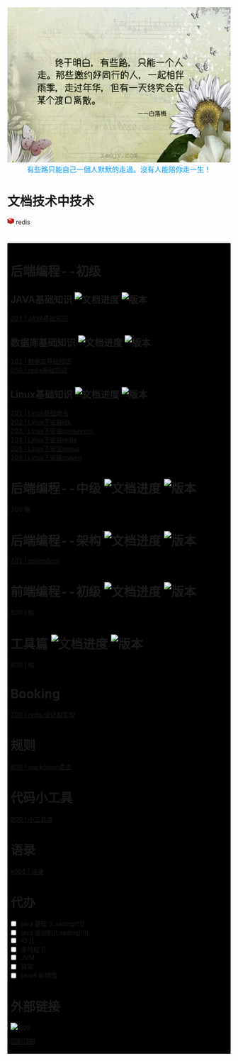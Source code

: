 
<div align=center><img width="650" height="350" src="./pic/渡口.jpg"/></div>
<div align=center><font color=#0099ff size=3  face="黑体">有些路只能自己一個人默默的走過。沒有人能陪你走一生！</font></div>

# 文档技术中技术
<div align=left><img width="15" height="15" src="./pic/redis-favicon.png"/> redis </div>

#

<table><tr><td bgcolor=black  width=700px;>

# 后端编程--初级

## JAVA基础知识 ![文档进度](https://img.shields.io/badge/Londing-0%20-orange.svg) ![版本](https://img.shields.io/badge/version-0.0.3-green.svg)

[001 | JAVA基础知识](BasicKnowledge/index.md)

## 数据库基础知识 ![文档进度](https://img.shields.io/badge/Londing-0%20-orange.svg) ![版本](https://img.shields.io/badge/version-0.0.1-green.svg)
[101 | 数据库基础知识](DataBase/basicKnowledge.md)    
[050 | redis基础知识](redis/basicknowledge.md)

## Linux基础知识 ![文档进度](https://img.shields.io/badge/Londing-0%20-orange.svg) ![版本](https://img.shields.io/badge/version-0.0.1-green.svg)
[201 | Linux基础命令](Linux/basicKnowledge.md)  
[202 | Linux下安装jdk](Linux/install_tools/install_jdk.md)   
[203 | Linux下安装zookeeper](Linux/install_tools/install_zookeeper.md)  
[204 | Linux下安装redis](Linux/install_tools/install_redis.md)  
[205 | Linux下安装nexus](Linux/install_tools/install_nexus.md)    
[206 | Linux下安装maven](Linux/install_tools/install_maven.md)

# 后端编程--中级 ![文档进度](https://img.shields.io/badge/Londing-0%20-orange.svg) ![版本](https://img.shields.io/badge/version-0.0.1-green.svg)
 300 略

# 后端编程--架构 ![文档进度](https://img.shields.io/badge/Londing-0%20-orange.svg) ![版本](https://img.shields.io/badge/version-0.0.1-green.svg)
[401 | springBoot](MicroService/springBoot.md)

# 前端编程--初级 ![文档进度](https://img.shields.io/badge/Londing-0%20-orange.svg) ![版本](https://img.shields.io/badge/version-0.0.1-green.svg)
 500 | 略

# 工具篇 ![文档进度](https://img.shields.io/badge/Londing-0%20-orange.svg) ![版本](https://img.shields.io/badge/version-0.0.1-green.svg)
 600 | 略

# Booking 
[700 | redis 设计和实现 ](Book/redis设计和实现/index.md)

# 规则
[800 | markdown语法](markdown.md)

# 代码小工具
[900 | 小工具类](java/smallstongclass/index.md)

# 语录
[x001 | 语录](quotations/index.md)

# 代办
- [ ] java 基础 [Loading!!!!]
- [ ] java 虚拟机[Loading!!!!]
- [ ] IO []
- [ ] 多线程 []
- [ ] JVM
- [ ] 异常
- [ ] java8 新特性
# 外部链接
[![logo](https://cdn2.jianshu.io/favicon.ico)](https://www.jianshu.com/)

[回到顶部](#后端编程--初级)



</td></tr></table>